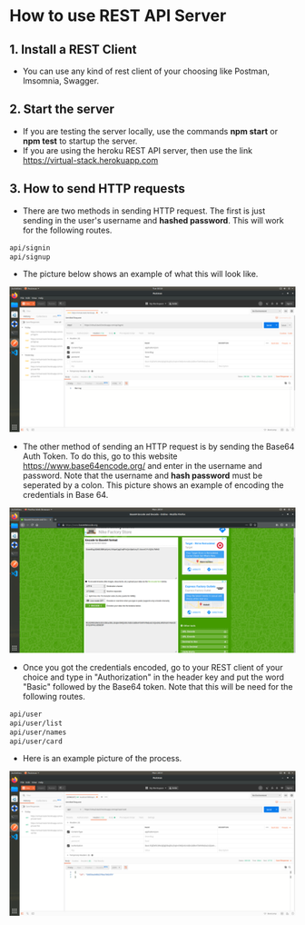 # How to use REST API Server #
## 1. Install a REST Client
* You can use any kind of rest client of your choosing like Postman, Imsomnia, Swagger.

## 2. Start the server ##
* If you are testing the server locally, use the commands **npm start** or **npm test** to startup the server.
* If you are using the heroku REST API server, then use the link https://virtual-stack.herokuapp.com

## 3. How to send HTTP requests ##
* There are two methods in sending HTTP request. The first is just sending in the user's username and **hashed password**. This will work for the following routes.
``` 
api/signin
api/signup
```
* The picture below shows an example of what this will look like.

![](https://raw.githubusercontent.com/cosmos1255/DBJS-LargeProj/API/readme/apisignin.png)

* The other method of sending an HTTP request is by sending the Base64 Auth Token. To do this, go to this website https://www.base64encode.org/ and enter in the username and password. Note that the username and **hash password** must be seperated by a colon. This picture shows an example of encoding the credentials in Base 64.

![](https://raw.githubusercontent.com/cosmos1255/DBJS-LargeProj/API/readme/base64.png)

* Once you got the credentials encoded, go to your REST client of your choice and type in "Authorization" in the header key and put the word "Basic" followed by the Base64 token. Note that this will be need for the following routes.
``` 
api/user
api/user/list
api/user/names
api/user/card
```
* Here is an example picture of the process.

![](https://raw.githubusercontent.com/cosmos1255/DBJS-LargeProj/API/readme/apiauth.png)
